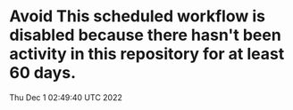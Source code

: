 # Avoid This scheduled workflow is disabled because there hasn't been activity in this repository for at least 60 days.
Thu Dec  1 02:49:40 UTC 2022
